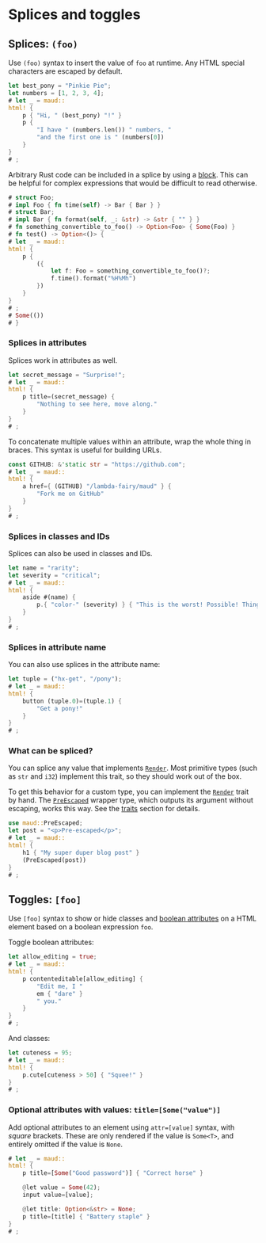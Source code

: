 # Splices and toggles

## Splices: `(foo)`

Use `(foo)` syntax to insert the value of `foo` at runtime.
Any HTML special characters are escaped by default.

```rust
let best_pony = "Pinkie Pie";
let numbers = [1, 2, 3, 4];
# let _ = maud::
html! {
    p { "Hi, " (best_pony) "!" }
    p {
        "I have " (numbers.len()) " numbers, "
        "and the first one is " (numbers[0])
    }
}
# ;
```

Arbitrary Rust code can be included in a splice by using a [block].
This can be helpful for complex expressions that would be difficult to read otherwise.

```rust
# struct Foo;
# impl Foo { fn time(self) -> Bar { Bar } }
# struct Bar;
# impl Bar { fn format(self, _: &str) -> &str { "" } }
# fn something_convertible_to_foo() -> Option<Foo> { Some(Foo) }
# fn test() -> Option<()> {
# let _ = maud::
html! {
    p {
        ({
            let f: Foo = something_convertible_to_foo()?;
            f.time().format("%H%Mh")
        })
    }
}
# ;
# Some(())
# }
```

[block]: https://doc.rust-lang.org/reference.html#block-expressions

### Splices in attributes

Splices work in attributes as well.

```rust
let secret_message = "Surprise!";
# let _ = maud::
html! {
    p title=(secret_message) {
        "Nothing to see here, move along."
    }
}
# ;
```

To concatenate multiple values within an attribute, wrap the whole thing in braces.
This syntax is useful for building URLs.

```rust
const GITHUB: &'static str = "https://github.com";
# let _ = maud::
html! {
    a href={ (GITHUB) "/lambda-fairy/maud" } {
        "Fork me on GitHub"
    }
}
# ;
```

### Splices in classes and IDs

Splices can also be used in classes and IDs.

```rust
let name = "rarity";
let severity = "critical";
# let _ = maud::
html! {
    aside #(name) {
        p.{ "color-" (severity) } { "This is the worst! Possible! Thing!" }
    }
}
# ;
```

### Splices in attribute name

You can also use splices in the attribute name:

```rust
let tuple = ("hx-get", "/pony");
# let _ = maud::
html! {
    button (tuple.0)=(tuple.1) {
        "Get a pony!"
    }
}
# ;
```

### What can be spliced?

You can splice any value that implements [`Render`][Render].
Most primitive types (such as `str` and `i32`) implement this trait, so they should work out of the box.

To get this behavior for a custom type, you can implement the [`Render`][Render] trait by hand.
The [`PreEscaped`][PreEscaped] wrapper type, which outputs its argument without escaping, works this way.
See the [traits](render-trait.md) section for details.

```rust
use maud::PreEscaped;
let post = "<p>Pre-escaped</p>";
# let _ = maud::
html! {
    h1 { "My super duper blog post" }
    (PreEscaped(post))
}
# ;
```

[Render]: https://docs.rs/maud/*/maud/trait.Render.html
[PreEscaped]: https://docs.rs/maud/*/maud/struct.PreEscaped.html

## Toggles: `[foo]`

Use `[foo]` syntax to show or hide classes and [boolean attributes](https://developer.mozilla.org/en-US/docs/Glossary/Boolean/HTML) on a HTML element based on a boolean expression `foo`.

Toggle boolean attributes:

```rust
let allow_editing = true;
# let _ = maud::
html! {
    p contenteditable[allow_editing] {
        "Edit me, I "
        em { "dare" }
        " you."
    }
}
# ;
```

And classes:

```rust
let cuteness = 95;
# let _ = maud::
html! {
    p.cute[cuteness > 50] { "Squee!" }
}
# ;
```

### Optional attributes with values: `title=[Some("value")]`

Add optional attributes to an element using `attr=[value]` syntax, with _square_ brackets.
These are only rendered if the value is `Some<T>`, and entirely omitted if the value is `None`.

```rust
# let _ = maud::
html! {
    p title=[Some("Good password")] { "Correct horse" }

    @let value = Some(42);
    input value=[value];

    @let title: Option<&str> = None;
    p title=[title] { "Battery staple" }
}
# ;
```
